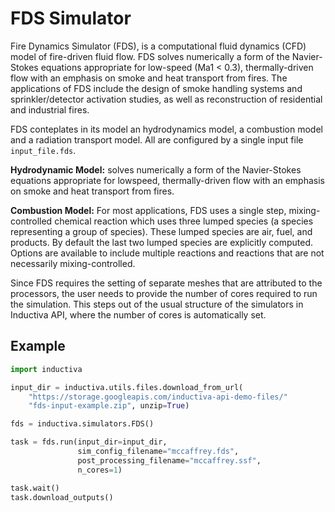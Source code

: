 # FDS Simulator

Fire Dynamics Simulator (FDS), is a computational fluid dynamics (CFD) model of 
fire-driven fluid flow. FDS solves numerically a form of the Navier-Stokes equations
appropriate for low-speed (Ma1 < 0.3), thermally-driven flow with an emphasis on 
smoke and heat transport
from fires. The applications of FDS include the design of smoke handling systems 
and sprinkler/detector activation studies, as well as reconstruction of residential 
and industrial fires.

FDS conteplates in its model an hydrodynamics model, a combustion model and a 
radiation transport model. All are configured by a single input file `input_file.fds`.

**Hydrodynamic Model:** solves numerically a form of the Navier-Stokes equations 
appropriate for lowspeed, thermally-driven flow with an emphasis on smoke and heat 
transport from fires. 

**Combustion Model:** For most applications, FDS uses a single step, mixing-controlled 
chemical reaction
which uses three lumped species (a species representing a group of species). These 
lumped species are
air, fuel, and products. By default the last two lumped species are explicitly 
computed. Options are
available to include multiple reactions and reactions that are not necessarily 
mixing-controlled.

Since FDS requires the setting of separate meshes that are attributed to the 
processors, the user needs to provide the number of cores required to run the 
simulation. This steps out of the usual structure of the simulators in Inductiva 
API, where the number of cores is automatically set.

## Example

```python
import inductiva

input_dir = inductiva.utils.files.download_from_url(
    "https://storage.googleapis.com/inductiva-api-demo-files/"
    "fds-input-example.zip", unzip=True)

fds = inductiva.simulators.FDS()

task = fds.run(input_dir=input_dir,
               sim_config_filename="mccaffrey.fds",
               post_processing_filename="mccaffrey.ssf",
               n_cores=1)

task.wait()
task.download_outputs()
```
